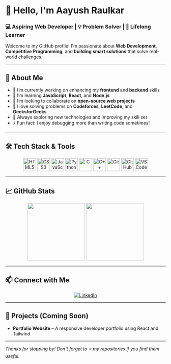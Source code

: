 # 👋 Hello, I'm Aayush Raulkar  
### 💻 Aspiring Web Developer | 💡 Problem Solver | 🎯 Lifelong Learner  

Welcome to my GitHub profile! I'm passionate about **Web Development**, **Competitive Programming**, and **building smart solutions** that solve real-world challenges.

---

## 🚀 About Me

- 🔭 I’m currently working on enhancing my **frontend** and **backend** skills  
- 🌱 I’m learning **JavaScript**, **React**, and **Node.js**  
- 👯 I’m looking to collaborate on **open-source web projects**  
- 🤔 I love solving problems on **Codeforces**, **LeetCode**, and **GeeksforGeeks**  
- 🧠 Always exploring new technologies and improving my skill set  
- ⚡ Fun fact: I enjoy debugging more than writing code sometimes!

---

## 🛠️ Tech Stack & Tools

<p align="center">
  <img src="https://cdn.jsdelivr.net/gh/devicons/devicon/icons/html5/html5-original.svg" width="40" alt="HTML5"/>
  <img src="https://cdn.jsdelivr.net/gh/devicons/devicon/icons/css3/css3-original.svg" width="40" alt="CSS3"/>
  <img src="https://cdn.jsdelivr.net/gh/devicons/devicon/icons/javascript/javascript-original.svg" width="40" alt="JavaScript"/>
  <img src="https://cdn.jsdelivr.net/gh/devicons/devicon/icons/python/python-original.svg" width="40" alt="Python"/>
  <img src="https://cdn.jsdelivr.net/gh/devicons/devicon/icons/c/c-original.svg" width="40" alt="C"/>
  <img src="https://cdn.jsdelivr.net/gh/devicons/devicon/icons/cplusplus/cplusplus-original.svg" width="40" alt="C++"/>
  <img src="https://cdn.jsdelivr.net/gh/devicons/devicon/icons/git/git-original.svg" width="40" alt="Git"/>
  <img src="https://cdn.jsdelivr.net/gh/devicons/devicon/icons/github/github-original.svg" width="40" alt="GitHub"/>
  <img src="https://cdn.jsdelivr.net/gh/devicons/devicon/icons/vscode/vscode-original.svg" width="40" alt="VS Code"/>
</p>

---

## 📈 GitHub Stats

<p align="center">
  <img src="https://github-readme-stats.vercel.app/api?username=aayushraulkar&show_icons=true&theme=radical" height="180" />
  <img src="https://github-readme-streak-stats.herokuapp.com/?user=aayushraulkar&theme=radical" height="180" />
</p>

---

## 📫 Connect with Me

<p align="center">
  <a href="https://www.linkedin.com/in/aayush-raulkar/">
    <img src="https://img.shields.io/badge/LinkedIn-blue?style=for-the-badge&logo=linkedin&logoColor=white" alt="LinkedIn" />
  </a>


</p>

---

## 🧰 Projects (Coming Soon)

- **Portfolio Website** – A responsive developer portfolio using React and Tailwind  


---

_Thanks for stopping by! Don't forget to ⭐️ my repositories if you find them useful._  

